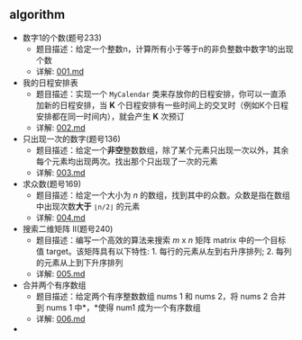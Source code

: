## algorithm

- 数字1的个数(题号233)
  - 题目描述：给定一个整数n，计算所有小于等于n的非负整数中数字1的出现个数
  - 详解: [001.md](https://github.com/GYQ2017/algorithm/blob/master/LC_File/001.md)
- 我的日程安排表
  - 题目描述：实现一个 `MyCalendar` 类来存放你的日程安排，你可以一直添加新的日程安排，当 **K** 个日程安排有一些时间上的交叉时（例如K个日程安排都在同一时间内），就会产生 **K** 次预订
  - 详解: [002.md](https://github.com/GYQ2017/algorithm/blob/master/LC_File/002.md)
- 只出现一次的数字(题号136)
  - 题目描述：给定一个**非空**整数数组，除了某个元素只出现一次以外，其余每个元素均出现两次。找出那个只出现了一次的元素
  - 详解: [003.md](https://github.com/GYQ2017/algorithm/blob/master/LC_File/003.md)
- 求众数(题号169)
  - 题目描述：给定一个大小为 *n* 的数组，找到其中的众数。众数是指在数组中出现次数**大于** `⌊n/2⌋` 的元素
  - 详解: [004.md](https://github.com/GYQ2017/algorithm/blob/master/LC_File/004.md)
- 搜索二维矩阵 II(题号240)
  - 题目描述：编写一个高效的算法来搜索 *m* x *n* 矩阵 matrix 中的一个目标值 target。该矩阵具有以下特性: 1. 每行的元素从左到右升序排列;  2. 每列的元素从上到下升序排列
  - 详解: [005.md](https://github.com/GYQ2017/algorithm/blob/master/LC_File/005.md) 
- 合并两个有序数组
  - 题目描述：给定两个有序整数数组 nums 1 和 nums 2，将 nums 2 合并到 nums 1 中*，*使得 num1 成为一个有序数组
  - 详解: [006.md](https://github.com/GYQ2017/algorithm/blob/master/LC_File/006.md) 
- 